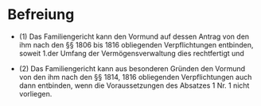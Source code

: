# Befreiung

- (1) Das Familiengericht kann den Vormund auf dessen Antrag von den ihm nach den §§ 1806 bis 1816 obliegenden Verpflichtungen entbinden, soweit 1.der Umfang der Vermögensverwaltung dies rechtfertigt und

- (2) Das Familiengericht kann aus besonderen Gründen den Vormund von den ihm nach den §§ 1814, 1816 obliegenden Verpflichtungen auch dann entbinden, wenn die Voraussetzungen des Absatzes 1 Nr. 1 nicht vorliegen.

